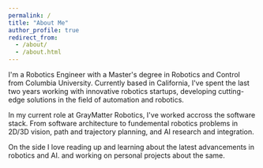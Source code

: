 ```yaml
---
permalink: /
title: "About Me"
author_profile: true
redirect_from: 
  - /about/
  - /about.html
---
```



I'm a Robotics Engineer with a Master's degree in Robotics and Control from Columbia University. Currently based in California, I've spent the last two years working with innovative robotics startups, developing cutting-edge solutions in the field of automation and robotics.

In my current role at GrayMatter Robotics, I've worked accross the software stack. From software architecture to fundemental robotics problems in 2D/3D vision, path and trajectory planning, and AI research and integration.

On the side I love reading up and learning about the latest advancements in robotics and AI. and working on personal projects about the same.



